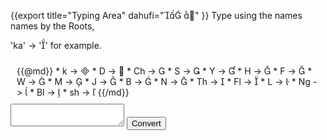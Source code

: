 {{export
	title="Typing Area"
	dahufi=" "
}}
Type using the names names by the Roots,

'ka' -> '' for example.

<div style="float:right; padding:10px">{{@md}}
* k -> 
* D -> 
* Ch ->  
* S -> 
* Y -> 
* H -> 
* F -> 
* W -> 
* M -> 
* J -> 
* B -> 
* N -> 
* Th -> 
* Fl -> 
* L -> 
* Ng -> 
* Bl -> 
* sh -> 
{{/md}}</div>
<br>
<textarea id="typing"></textarea>
<button onclick="convert()">Convert</button>
<div id="type_out"></div>

<!--<script src="/web_wasm/dahufi_lib.js" type="module"></script> !-->

<script type="module">

import {dahufize_str} from "/web_wasm/dahufi_lib.js";


window.convert = function(){
	let tx = document.getElementById("typing").value;
	let odiv = document.getElementById("type_out");
	tx = dahufize_str(tx.toLowerCase());
	odiv.innerText = tx;
}
</script>
